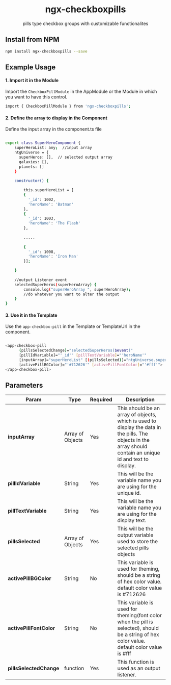 <h1 align="center">ngx-checkboxpills</h1> 
<p align="center">pills type checkbox groups with customizable functionalites</p>

## Install from NPM

```bash
npm install ngx-checkboxpills --save
```

## Example Usage

#### 1. Import it in the Module

Import the `CheckboxPillModule` in the AppModule or the Module in which you want to have this control.

```bash
import { CheckboxPillModule } from 'ngx-checkboxpills';
```


#### 2. Define the array to display in the Component

Define the input array in the component.ts file

```bash

export class SuperHeroComponent {
    superHeroList: any;  //input array
    ntgUniverse = {
      superHeros: [],  // selected output array
      galaxies: [],
      planets: []
    }
    
    constructor() {

        this.superHeroList = [
        {
          '_id': 1002,
          'heroName': 'Batman'
        },
        {
          '_id': 1003,
          'heroName': 'The Flash'
        },
        
        .....
        
        {
          '_id': 1008,
          'heroName': 'Iron Man'
        }];

    }
    
    //output Listener event
    selectedSuperHeros(superHeroArray) {
        console.log("superHeroArray ", superHeroArray);
        //do whatever you want to alter the output
    }
}

```


#### 3. Use it in the Template

Use the `app-checkbox-pill` in the Template or TemplateUrl in the component.

```bash

<app-checkbox-pill
      (pillsSelectedChange)="selectedSuperHeros($event)" 
      [pillIdVariable]="'_id'" [pillTextVariable]="'heroName'" 
      [inputArray]="superHeroList" [(pillsSelected)]="ntgUniverse.superHeros" 
      [activePillBGColor]="'#712626'" [activePillFontColor]="'#fff'">
</app-checkbox-pill>

```



## Parameters


| Param | Type | Required | Description |
| --- | --- | --- | --- |
| <b>inputArray</b> | Array of Objects | Yes | This should be an array of objects, which is used to display the data in the pills. The objects in the array should contain an unique id and text to display. |
| <b>pillIdVariable</b> | String | Yes | This will be the variable name you are using for the unique id. |
| <b>pillTextVariable</b> | String | Yes | This will be the variable name you are using for the display text. |
| <b>pillsSelected</b> | Array of Objects | Yes | This will be the output variable used to store the selected pills objects |
| <b>activePillBGColor</b> | String | No | This variable is used for theming, should be a string of hex color value. default color value is #712626 |
| <b>activePillFontColor</b> | String | No | This variable is used for theming(font color when the pill is selected), should be a string of hex color value. default color value is #fff |
| <b>pillsSelectedChange</b> | function | Yes | This function is used as an output listener. |

